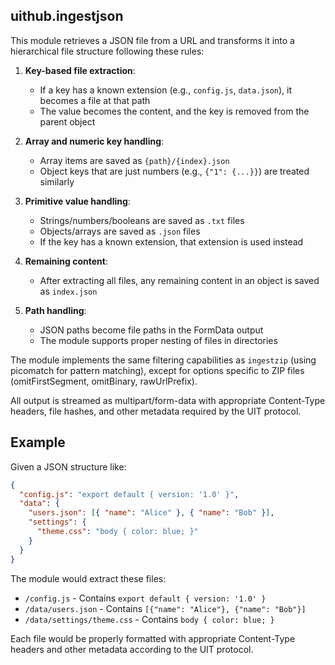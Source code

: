 ## uithub.ingestjson

This module retrieves a JSON file from a URL and transforms it into a hierarchical file structure following these rules:

1. **Key-based file extraction**:

   - If a key has a known extension (e.g., `config.js`, `data.json`), it becomes a file at that path
   - The value becomes the content, and the key is removed from the parent object

2. **Array and numeric key handling**:

   - Array items are saved as `{path}/{index}.json`
   - Object keys that are just numbers (e.g., `{"1": {...}}`) are treated similarly

3. **Primitive value handling**:

   - Strings/numbers/booleans are saved as `.txt` files
   - Objects/arrays are saved as `.json` files
   - If the key has a known extension, that extension is used instead

4. **Remaining content**:

   - After extracting all files, any remaining content in an object is saved as `index.json`

5. **Path handling**:
   - JSON paths become file paths in the FormData output
   - The module supports proper nesting of files in directories

The module implements the same filtering capabilities as `ingestzip` (using picomatch for pattern matching), except for options specific to ZIP files (omitFirstSegment, omitBinary, rawUrlPrefix).

All output is streamed as multipart/form-data with appropriate Content-Type headers, file hashes, and other metadata required by the UIT protocol.

## Example

Given a JSON structure like:

```json
{
  "config.js": "export default { version: '1.0' }",
  "data": {
    "users.json": [{ "name": "Alice" }, { "name": "Bob" }],
    "settings": {
      "theme.css": "body { color: blue; }"
    }
  }
}
```

The module would extract these files:

- `/config.js` - Contains `export default { version: '1.0' }`
- `/data/users.json` - Contains `[{"name": "Alice"}, {"name": "Bob"}]`
- `/data/settings/theme.css` - Contains `body { color: blue; }`

Each file would be properly formatted with appropriate Content-Type headers and other metadata according to the UIT protocol.

